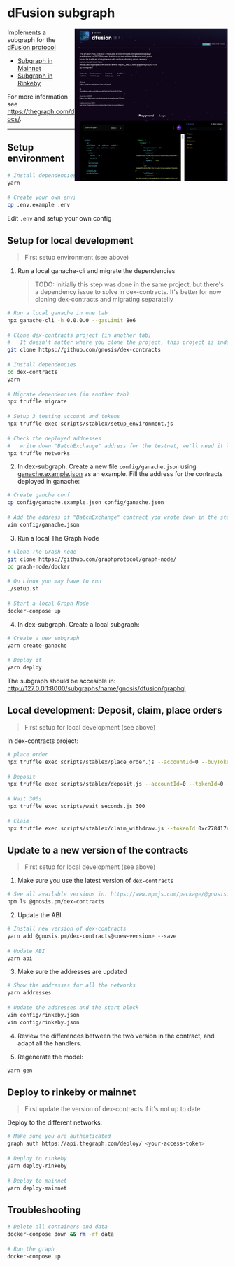 # dFusion subgraph
<img align="right" width="350" src="./docs/subgraph.png">

Implements a subgraph for the [dFusion protocol](https://github.com/gnosis/dex-contracts)

* [Subgraph in Mainnet](https://thegraph.com/explorer/subgraph/gnosis/dfusion)
* [Subgraph in Rinkeby](https://thegraph.com/explorer/subgraph/gnosis/dfusion-rinkeby)


For more information see https://thegraph.com/docs/.

---

## Setup environment

```bash
# Install dependencies
yarn

# Create your own environment file
cp .env.example .env
```

Edit `.env` and setup your own config

## Setup for local development
> First setup environment (see above)

1. Run a local ganache-cli and migrate the dependencies
   > TODO: Initially this step was done in the same project, but there's a dependency issue to solve in dex-contracts. It's better for now cloning dex-contracts and migrating separatelly

```bash
# Run a local ganache in one tab
npx ganache-cli -h 0.0.0.0 --gasLimit 8e6

# Clone dex-contracts project (in another tab)
#   It doesn't matter where you clone the project, this project is independent from dex-subgraph
git clone https://github.com/gnosis/dex-contracts 

# Install dependencies 
cd dex-contracts
yarn

# Migrate dependencies (in another tab)
npx truffle migrate

# Setup 3 testing account and tokens
npx truffle exec scripts/stablex/setup_environment.js

# Check the deployed addresses
#   write down "BatchExchange" address for the testnet, we'll need it later
npx truffle networks
```

2. In dex-subgraph. Create a new file `config/ganache.json` using [ganache.example.json](.config/ganache.example.json) as an example. Fill the address for the contracts deployed in ganache:

```bash
# Create ganche conf
cp config/ganache.example.json config/ganache.json

# Add the address of "BatchExchange" contract you wrote down in the step (1)
vim config/ganache.json
```

3. Run a local The Graph Node

```bash
# Clone The Graph node
git clone https://github.com/graphprotocol/graph-node/
cd graph-node/docker

# On Linux you may have to run
./setup.sh

# Start a local Graph Node
docker-compose up
```

4. In dex-subgraph. Create a local subgraph:

```bash
# Create a new subgraph
yarn create-ganache

# Deploy it
yarn deploy
```

The subgraph should be accesible in: http://127.0.0.1:8000/subgraphs/name/gnosis/dfusion/graphql

## Local development: Deposit, claim, place orders

> First setup for local development (see above)

In dex-contracts project:

```bash
# place order
npx truffle exec scripts/stablex/place_order.js --accountId=0 --buyToken=1 --sellToken=0 --minBuy=999 --maxSell=2000 --validFor=20

# Deposit
npx truffle exec scripts/stablex/deposit.js --accountId=0 --tokenId=0 --amount=3000

# Wait 300s
npx truffle exec scripts/wait_seconds.js 300

# Claim
npx truffle exec scripts/stablex/claim_withdraw.js --tokenId 0xc778417e063141139fce010982780140aa0cd5ab
```

## Update to a new version of the contracts

> First setup for local development (see above)

1. Make sure you use the latest version of `dex-contracts`
```bash
# See all available versions in: https://www.npmjs.com/package/@gnosis.pm/dex-contracts
npm ls @gnosis.pm/dex-contracts
```

2. Update the ABI

```bash
# Install new version of dex-contracts
yarn add @gnosis.pm/dex-contracts@<new-version> --save

# Update ABI
yarn abi
```

3. Make sure the addresses are updated
```bash
# Show the addresses for all the networks
yarn addresses

# Update the addresses and the start block
vim config/rinkeby.json
vim config/rinkeby.json
```


4. Review the differences between the two version in the contract, and adapt all the handlers.


5. Regenerate the model:

```bash
yarn gen
```

## Deploy to rinkeby or mainnet

> First update the version of dex-contracts if it's not up to date

Deploy to the different networks:
```bash
# Make sure you are authenticated
graph auth https://api.thegraph.com/deploy/ <your-access-token>

# Deploy to rinkeby
yarn deploy-rinkeby

# Deploy to mainnet
yarn deploy-mainnet
```

## Troubleshooting
```bash
# Delete all containers and data
docker-compose down && rm -rf data

# Run the graph
docker-compose up
```
